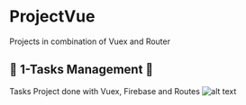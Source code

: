 # ProjectVue

Projects in combination of Vuex and Router 

## :bookmark_tabs: 1-Tasks Management :file_folder:

Tasks Project done with Vuex, Firebase and Routes 
![alt text](https://github.com/yaneth94/Vue_projects/blob/master/images/crud_task01.png)

